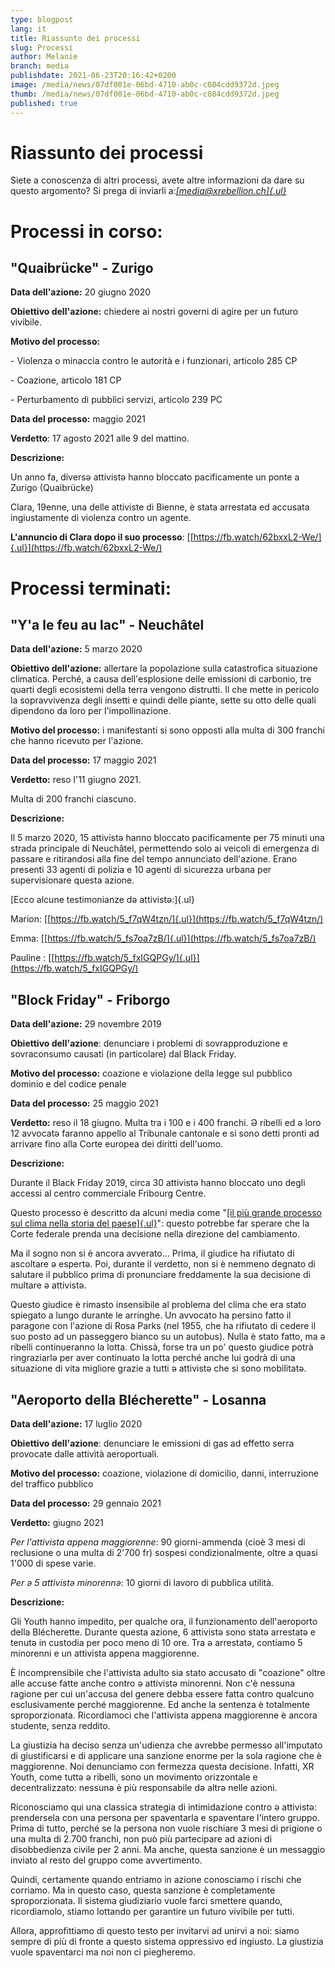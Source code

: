 ```yaml
---
type: blogpost
lang: it
title: Riassunto dei processi
slug: Processi
author: Melanie
branch: media
publishdate: 2021-06-23T20:16:42+0200
image: /media/news/07df001e-06bd-4710-ab0c-c084cdd9372d.jpeg
thumb: /media/news/07df001e-06bd-4710-ab0c-c084cdd9372d.jpeg
published: true
---
```

# **Riassunto dei processi**

Siete a conoscenza di altri processi, avete altre informazioni da dare su questo argomento? Si prega di inviarli a:[*[media\@xrebellion.ch]{.ul}*](mailto:media@xrebellion.ch)

# **Processi in corso:**

## **\"Quaibrücke\" - Zurigo**

**Data dell\'azione:** 20 giugno 2020

**Obiettivo dell\'azione:** chiedere ai nostri governi di agire per un futuro vivibile.

**Motivo del processo:**

\- Violenza o minaccia contro le autorità e i funzionari, articolo 285 CP

\- Coazione, articolo 181 CP

\- Perturbamento di pubblici servizi, articolo 239 PC

**Data del processo:** maggio 2021

**Verdetto**: 17 agosto 2021 alle 9 del mattino.

**Descrizione:**

Un anno fa, diversə attivistə hanno bloccato pacificamente un ponte a Zurigo (Quaibrücke)

Clara, 19enne, una delle attiviste di Bienne, è stata arrestata ed accusata ingiustamente di violenza contro un agente.

**L\'annuncio di Clara dopo il suo processo**: [[https://fb.watch/62bxxL2-We/]{.ul}](https://fb.watch/62bxxL2-We/)

# **Processi terminati:**

## **\"Y\'a le feu au lac\" - Neuchâtel**

**Data dell\'azione:** 5 marzo 2020

**Obiettivo dell\'azione:** allertare la popolazione sulla catastrofica situazione climatica. Perché, a causa dell\'esplosione delle emissioni di carbonio, tre quarti degli ecosistemi della terra vengono distrutti. Il che mette in pericolo la sopravvivenza degli insetti e quindi delle piante, sette su otto delle quali dipendono da loro per l\'impollinazione.

**Motivo del processo:** i manifestanti si sono opposti alla multa di 300 franchi che hanno ricevuto per l\'azione.

**Data del processo:** 17 maggio 2021

**Verdetto:** reso l\'11 giugno 2021.

Multa di 200 franchi ciascuno.

**Descrizione:**

Il 5 marzo 2020, 15 attivistə hanno bloccato pacificamente per 75 minuti una strada principale di Neuchâtel, permettendo solo ai veicoli di emergenza di passare e ritirandosi alla fine del tempo annunciato dell\'azione. Erano presenti 33 agenti di polizia e 10 agenti di sicurezza urbana per supervisionare questa azione.

[Ecco alcune testimonianze də attivistə:]{.ul}

Marion: [[https://fb.watch/5_f7qW4tzn/]{.ul}](https://fb.watch/5_f7qW4tzn/)

Emma: [[https://fb.watch/5_fs7oa7zB/]{.ul}](https://fb.watch/5_fs7oa7zB/)

Pauline : [[https://fb.watch/5_fxIGQPGy/]{.ul}](https://fb.watch/5_fxIGQPGy/)

## **\"Block Friday\" - Friborgo**

**Data dell\'azione:** 29 novembre 2019

**Obiettivo dell\'azione**: denunciare i problemi di sovrapproduzione e sovraconsumo causati (in particolare) dal Black Friday.

**Motivo del processo:** coazione e violazione della legge sul pubblico dominio e del codice penale

**Data del processo:** 25 maggio 2021

**Verdetto:** reso il 18 giugno. Multa tra i 100 e i 400 franchi. Ə ribelli ed ə loro 12 avvocatə faranno appello al Tribunale cantonale e si sono detti pronti ad arrivare fino alla Corte europea dei diritti dell\'uomo.

**Descrizione:**

Durante il Black Friday 2019, circa 30 attivistə hanno bloccato uno degli accessi al centro commerciale Fribourg Centre.

Questo processo è descritto da alcuni media come \"[[il più grande processo sul clima nella storia del paese]{.ul}](https://www.letemps.ch/suisse/proces-climatique-longues-plaidoiries-tenter-demouvoir-juge?fbclid=IwAR1X-FuxsCzbUa5iWK1k1252NQd-ALBI9CgqIZ66nGra5SqcPL9ChJ2_gKo)\": questo potrebbe far sperare che la Corte federale prenda una decisione nella direzione del cambiamento.

Ma il sogno non si è ancora avverato\... Prima, il giudice ha rifiutato di ascoltare ə espertə. Poi, durante il verdetto, non si è nemmeno degnato di salutare il pubblico prima di pronunciare freddamente la sua decisione di multare ə attivistə.

Questo giudice è rimasto insensibile al problema del clima che era stato spiegato a lungo durante le arringhe. Un avvocato ha persino fatto il paragone con l\'azione di Rosa Parks (nel 1955, che ha rifiutato di cedere il suo posto ad un passeggero bianco su un autobus). Nulla è stato fatto, ma ə ribelli continueranno la lotta. Chissà, forse tra un po\' questo giudice potrà ringraziarlə per aver continuato la lotta perché anche lui godrà di una situazione di vita migliore grazie a tutti ə attivistə che si sono mobilitatə.

## **\"Aeroporto della Blécherette\" - Losanna**

**Data dell\'azione:** 17 luglio 2020

**Obiettivo dell\'azione**: denunciare le emissioni di gas ad effetto serra provocate dalle attività aeroportuali.

**Motivo del processo:** coazione, violazione di domicilio, danni, interruzione del traffico pubblico

**Data del processo:** 29 gennaio 2021

**Verdetto:** giugno 2021

*Per l'attivista appena maggiorenne*: 90 giorni-ammenda (cioè 3 mesi di reclusione o una multa di 2'700 fr) sospesi condizionalmente, oltre a quasi 1'000 di spese varie.

*Per ə 5 attivistə minorennə*: 10 giorni di lavoro di pubblica utilità.

**Descrizione:**

Gli Youth hanno impedito, per qualche ora, il funzionamento dell\'aeroporto della Blécherette. Durante questa azione, 6 attivistə sono statə arrestatə e tenutə in custodia per poco meno di 10 ore. Tra ə arrestatə, contiamo 5 minorenni e un attivista appena maggiorenne.

È incomprensibile che l\'attivista adulto sia stato accusato di \"coazione\" oltre alle accuse fatte anche contro ə attivistə minorenni. Non c\'è nessuna ragione per cui un\'accusa del genere debba essere fatta contro qualcuno esclusivamente perché maggiorenne. Ed anche la sentenza è totalmente sproporzionata. Ricordiamoci che l\'attivista appena maggiorenne è ancora studente, senza reddito.

La giustizia ha deciso senza un'udienza che avrebbe permesso all'imputato di giustificarsi e di applicare una sanzione enorme per la sola ragione che è maggiorenne. Noi denunciamo con fermezza questa decisione. Infatti, XR Youth, come tuttə ə ribelli, sono un movimento orizzontale e decentralizzato: nessunə è più responsabile də altrə nelle azioni.

Riconosciamo qui una classica strategia di intimidazione contro ə attivistə: prendersela con una persona per spaventarla e spaventare l\'intero gruppo. Prima di tutto, perché se la persona non vuole rischiare 3 mesi di prigione o una multa di 2.700 franchi, non può più partecipare ad azioni di disobbedienza civile per 2 anni. Ma anche, questa sanzione è un messaggio inviato al resto del gruppo come avvertimento.

Quindi, certamente quando entriamo in azione conosciamo i rischi che corriamo. Ma in questo caso, questa sanzione è completamente sproporzionata. Il sistema giudiziario vuole farci smettere quando, ricordiamolo, stiamo lottando per garantire un futuro vivibile per tutti.

Allora, approfittiamo di questo testo per invitarvi ad unirvi a noi: siamo sempre di più di fronte a questo sistema oppressivo ed ingiusto. La giustizia vuole spaventarci ma noi non ci piegheremo.